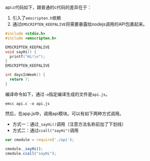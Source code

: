 api.c代码如下，跟普通的c代码的差异在于：

1. 引入了`emscripten.h`依赖
2. 通过`EMSCRIPTEN_KEEPALIVE`将需要暴露给nodejs调用的API包裹起来。

```c
#include <stdio.h>
#include <emscripten.h>

EMSCRIPTEN_KEEPALIVE
void sayHi() {
  printf("Hi!\n");
}
EMSCRIPTEN_KEEPALIVE

int daysInWeek() {
  return 7;
}
```

编译命令如下，通过`-o`指定编译生成的文件是`api.js`。

```
emcc api.c -o api.js
```

然后，在app.js中，调用api模块。可以有如下两种方式调用。

* 方式一：通过`_sayHi()`调用（注意方法名称前加了下划线）
* 方式二：通过`ccall("sayHi")`调用

```js
var cmodule = require('./api');

cmodule._sayHi();
cmodule.ccall("sayHi");
```
